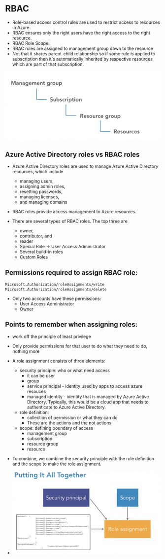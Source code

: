 
# RBAC

 
- Role-based access control rules are used to restrict access to resources in Azure.
- RBAC ensures only the right users have the right access to the right resource.
- RBAC Role Scope: 
- RBAC rules are assigned to management group down to the resource
- Not that it shares parent-child relationship so if some rule is applied to subscription then it's automatically inherited by respective resources which are part of that subscription.

![img.png](images/2.0.1.png)


## Azure Active Directory roles  vs RBAC roles

- Azure Active Directory roles are used to manage Azure Active Directory resources, which include 
  - managing users, 
  - assigning admin roles, 
  - resetting passwords, 
  - managing licenses, 
  - and managing domains

- RBAC roles provide access management to Azure resources. 
- There are several types of RBAC roles. The top three are 
  - owner, 
  - contributor, and 
  - reader
  - Special Role -> User Access Administrator
  - Several build-in roles
  - Custom Roles

## Permissions required to assign RBAC role:
```text
Microsoft.Authorization/roleAssignments/write
Microsoft.Authorization/roleAssignments/delete
```
- Only two accounts have these permissions: 
  - User Access Administrator
  - Owner


## Points to remember when assigning roles:

- work off the principle of least privilege
- Only provide permissions for that user to do what they need to do, nothing more
- A role assignment consists of three elements:
  - security principle: who or what need access
    - it can be user
    - group
    - service principal - identity used by apps to access azure resouces
    - managed identity - identity that is managed by Azure Active Directory, Typically, this would be a cloud app that needs to authenticate to Azure Active Directory.
  - role definition: 
    - collection of permission or what they can do
    - These are the actions and the not actions
  - scope: defining boundary of access
    - management group
    - subscription
    - resource group
    - resource


- To combine, we combine the security principle with the role definition and the scope to make the role assignment.
- ![img_1.png](images/2.0.2.png)